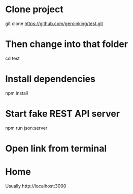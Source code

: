 # Clone project
git clone https://github.com/geroinking/test.git

# Then change into that folder
cd test

# Install dependencies
npm install

# Start fake REST API server
npm run json:server

# Open link from terminal
# Home
Usually http://localhost:3000